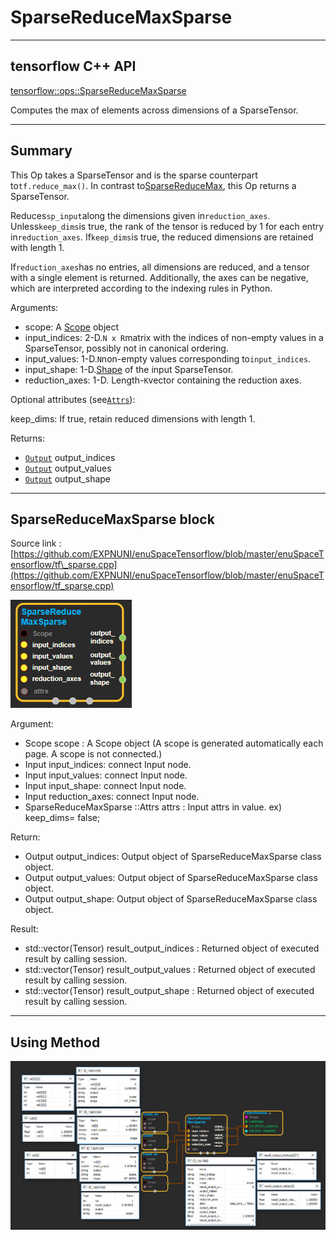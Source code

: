 # SparseReduceMaxSparse

---

## tensorflow C++ API

[tensorflow::ops::SparseReduceMaxSparse](https://www.tensorflow.org/api_docs/cc/class/tensorflow/ops/sparse-reduce-max-sparse)

Computes the max of elements across dimensions of a SparseTensor.

---

## Summary

This Op takes a SparseTensor and is the sparse counterpart to`tf.reduce_max()`. In contrast to[SparseReduceMax](https://www.tensorflow.org/api_docs/cc/class/tensorflow/ops/sparse-reduce-max.html#classtensorflow_1_1ops_1_1_sparse_reduce_max), this Op returns a SparseTensor.

Reduces`sp_input`along the dimensions given in`reduction_axes`. Unless`keep_dims`is true, the rank of the tensor is reduced by 1 for each entry in`reduction_axes`. If`keep_dims`is true, the reduced dimensions are retained with length 1.

If`reduction_axes`has no entries, all dimensions are reduced, and a tensor with a single element is returned. Additionally, the axes can be negative, which are interpreted according to the indexing rules in Python.

Arguments:

* scope: A [Scope](https://www.tensorflow.org/api_docs/cc/class/tensorflow/scope.html#classtensorflow_1_1_scope) object
* input\_indices: 2-D.`N x R`matrix with the indices of non-empty values in a SparseTensor, possibly not in canonical ordering.
* input\_values: 1-D.`N`non-empty values corresponding to`input_indices`.
* input\_shape: 1-D.[Shape](https://www.tensorflow.org/api_docs/cc/class/tensorflow/ops/shape.html#classtensorflow_1_1ops_1_1_shape) of the input SparseTensor.
* reduction\_axes: 1-D. Length-`K`vector containing the reduction axes.

Optional attributes \(see[`Attrs`](https://www.tensorflow.org/api_docs/cc/struct/tensorflow/ops/sparse-reduce-max-sparse/attrs.html#structtensorflow_1_1ops_1_1_sparse_reduce_max_sparse_1_1_attrs)\):

keep\_dims: If true, retain reduced dimensions with length 1.

Returns:

* [`Output`](https://www.tensorflow.org/api_docs/cc/class/tensorflow/output.html#classtensorflow_1_1_output) output\_indices
* [`Output`](https://www.tensorflow.org/api_docs/cc/class/tensorflow/output.html#classtensorflow_1_1_output) output\_values
* [`Output`](https://www.tensorflow.org/api_docs/cc/class/tensorflow/output.html#classtensorflow_1_1_output) output\_shape

---

## SparseReduceMaxSparse block

Source link : [https://github.com/EXPNUNI/enuSpaceTensorflow/blob/master/enuSpaceTensorflow/tf\_sparse.cpp](https://github.com/EXPNUNI/enuSpaceTensorflow/blob/master/enuSpaceTensorflow/tf_sparse.cpp)

![](/assets/sparse_op/SparseReduceMaxSparse1.jpg)

Argument:

* Scope scope : A Scope object \(A scope is generated automatically each page. A scope is not connected.\)
* Input input\_indices: connect  Input node.
* Input input\_values: connect  Input node.
* Input input\_shape: connect  Input node.
* Input reduction\_axes: connect  Input node.
* SparseReduceMaxSparse ::Attrs attrs : Input attrs in value. ex\) keep\_dims= false;

Return:

* Output output\_indices: Output object of SparseReduceMaxSparse class object.
* Output output\_values: Output object of SparseReduceMaxSparse class object.
* Output output\_shape: Output object of SparseReduceMaxSparse class object.

Result:

* std::vector\(Tensor\) result\_output\_indices : Returned object of executed result by calling session.
* std::vector\(Tensor\) result\_output\_values : Returned object of executed result by calling session.
* std::vector\(Tensor\) result\_output\_shape : Returned object of executed result by calling session.

---

## Using Method

![](/assets/sparse_op/SparseReduceMaxSparse2.jpg)


